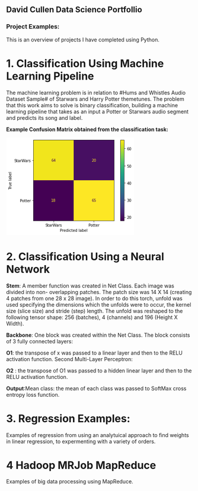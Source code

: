 ## David Cullen Data Science Portfollio

### Project Examples:

This is an overview of projects I have completed using Python. 

# 1. Classification Using Machine Learning Pipeline

The machine learning problem is in relation to #Hums and Whistles Audio Dataset Sample# of Starwars and Harry Potter themetunes. The problem that this work aims to solve is binary classification, building a machine learning pipeline that takes as an input a Potter or Starwars audio segment and predicts its song and label.


  **Example Confusion Matrix obtained from the classification task:**

![](https://github.com/DavidJCullen/Data-Science-Portfolio-/blob/gh-pages/images/Confusion%20Matrix.png)

# 2. Classification Using a Neural Network

**Stem**: A member function was created in Net Class. Each image was divided into non- overlapping patches. The patch size was 14 X 14 (creating 4 patches from one 28 x 28 image). In order to do this torch, unfold was used specifying the dimensions which the unfolds were to occur, the kernel size (slice size) and stride (step) length. The unfold was reshaped to the following tensor shape: 256 (batches), 4 (channels) and 196 (Height X Width).

**Backbone**: One block was created within the Net Class. The block consists of 3 fully connected layers:

**O1**: the transpose of x was passed to a linear layer and then to the RELU activation function.
Second Multi-Layer Perceptron:

**O2** : the transpose of O1 was passed to a hidden linear layer and then to the RELU activation function.

**Output**:Mean class: the mean of each class was passed to SoftMax cross entropy loss function. 


# 3. Regression Examples:

Examples of regression from using an analytuical approach to find weights in linear regression, to expermenting with a variety of orders.


# 4 Hadoop MRJob MapReduce 

Examples of big data processing using MapReduce.







